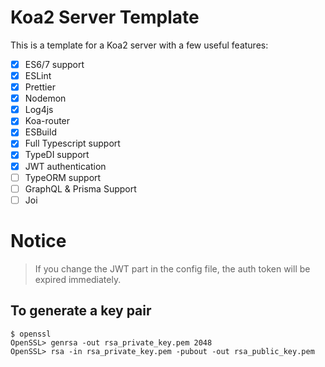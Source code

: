 # Koa2 Server Template

This is a template for a Koa2 server with a few useful features:

- [x] ES6/7 support
- [x] ESLint
- [x] Prettier
- [x] Nodemon
- [x] Log4js
- [x] Koa-router
- [x] ESBuild
- [x] Full Typescript support
- [x] TypeDI support
- [x] JWT authentication
- [ ] TypeORM support
- [ ] GraphQL & Prisma Support
- [ ] Joi

# Notice

> If you change the JWT part in the config file, the auth token will be expired immediately.

## To generate a key pair

```shell
$ openssl     
OpenSSL> genrsa -out rsa_private_key.pem 2048
OpenSSL> rsa -in rsa_private_key.pem -pubout -out rsa_public_key.pem
```
